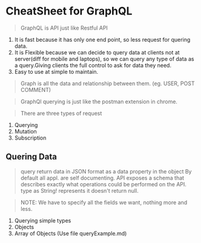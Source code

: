 # CheatSheet for GraphQL

>GraphQL is API just like Restful API
1. It is fast because it has only one end point, so less request for quering data.
2. It is Flexible because we can decide to query data at clients not at server(diff for mobile and laptops), so we can query any type of data as a query.Giving clients the full control to ask for data they need.
3. Easy to use at simple to maintain.

> Graph is all the data and relationship between them. (eg. USER, POST COMMENT)

> GraphQl querying is just like the postman extension in chrome.

> There are three types of request
1. Querying 
2. Mutation
3. Subscription

## Quering Data

> query return data in JSON format as a data property in the object
> By default all appl. are self documenting. API exposes a schema that describes exactly what operations could be performed on the API.
> type as String! represents it doesn't return null.

> NOTE: We have to specify all the fields we want, nothing more and less.

1. Querying simple types
2. Objects
3. Array of Objects 
(Use file queryExample.md)

